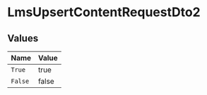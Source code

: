 # LmsUpsertContentRequestDto2


## Values

| Name    | Value   |
| ------- | ------- |
| `True`  | true    |
| `False` | false   |